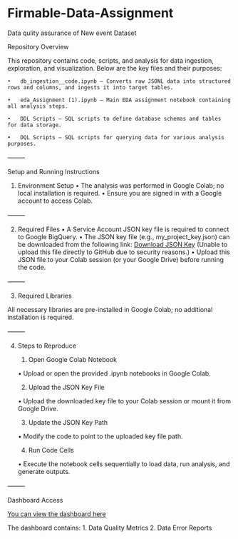 # Firmable-Data-Assignment
Data qulity assurance of New event Dataset

Repository Overview

This repository contains code, scripts, and analysis for data ingestion, exploration, and visualization. Below are the key files and their purposes:

	•	db_ingestion__code.ipynb – Converts raw JSONL data into structured rows and columns, and ingests it into target tables.
 
	•	eda_Assignment (1).ipynb – Main EDA assignment notebook containing all analysis steps.
 
	•	DDL Scripts – SQL scripts to define database schemas and tables for data storage.
 
	•	DQL Scripts – SQL scripts for querying data for various analysis purposes.

⸻

Setup and Running Instructions

1. Environment Setup
	•	The analysis was performed in Google Colab; no local installation is required.
	•	Ensure you are signed in with a Google account to access Colab.

⸻

2. Required Files
	•	A Service Account JSON key file is required to connect to Google BigQuery.
	•	The JSON key file (e.g., my_project_key.json) can be downloaded from the following link:
[Download JSON Key](https://drive.google.com/file/d/1NctPzZNYBJ2Yh4VrN2XBD5wA8sOk_3p4/view?usp=drive_link )
(Unable to upload this file directly to GitHub due to security reasons.)
	•	Upload this JSON file to your Colab session (or your Google Drive) before running the code.

⸻

3. Required Libraries

All necessary libraries are pre-installed in Google Colab; no additional installation is required.

⸻

4. Steps to Reproduce
   
	1.	Open Google Colab Notebook
    
	•	Upload or open the provided
	.ipynb notebooks in Google Colab.

	2.	Upload the JSON Key File

	•	Upload the downloaded key file to your Colab session or mount it from Google Drive.

	3.	Update the JSON Key Path
    
	•	Modify the code to point to the uploaded key file path.

	4.	Run Code Cells
    
	•	Execute the notebook cells sequentially to load data, run analysis, and generate outputs.

⸻

Dashboard Access

[You can view the dashboard here](https://lookerstudio.google.com/u/2/reporting/a79dc567-8837-4844-9237-700e113c8006/page/xUgWF)

The dashboard contains:
	1.	Data Quality Metrics
	2.	Data Error Reports
